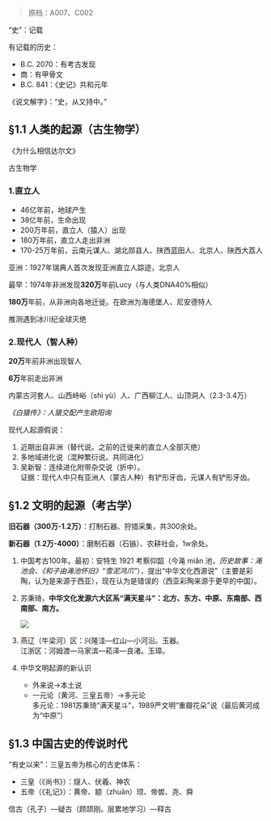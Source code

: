 > 原档：A007、C002

“史”：记载

有记载的历史：

- B.C. 2070：有考古发现
- 商：有甲骨文
- B.C. 841：《史记》共和元年

《说文解字》：“史，从又持中。”

## §1.1 人类的起源（古生物学）

《为什么相信达尔文》

古生物学

### 1.直立人

- 46亿年前，地球产生
- 38亿年前，生命出现
- 200万年前，直立人（猿人）出现
- 180万年前，直立人走出非洲
- 170-25万年前，云南元谋人、湖北郧县人、陕西蓝田人、北京人、陕西大荔人

亚洲：1927年瑞典人首次发现亚洲直立人踪迹，北京人

最早：1974年非洲发现**320万**年前Lucy（与人类DNA40%相似）

**180万**年前，从非洲向各地迁徙。在欧洲为海德堡人、尼安德特人

推测遇到冰川纪全球灭绝

### 2.现代人（智人种）

**20万**年前非洲出现智人

**6万**年前走出非洲

内蒙古河套人、山西峙峪（shì yù）人、广西柳江人、山顶洞人（2.3-3.4万）

*《白猿传》：人猿交配产生欧阳询*

现代人起源假说：

1. 近期出自非洲（替代说。之前的迁徙来的直立人全部灭绝）
2. 多地域进化说（混种繁衍说。共同进化）
3. 吴新智：连续进化附带杂交说（折中）。<br>证据：现代人中只有亚洲人（蒙古人种）有铲形牙齿，元谋人有铲形牙齿。

## §1.2 文明的起源（考古学）

**旧石器（300万-1.2万）**：打制石器、狩猎采集，共300余处。

**新石器（1.2万-4000）**：磨制石器（石镞）、农耕社会，1w余处。

1. 中国考古100年。最初：安特生 1921 考察仰韶（今渑 miǎn 池，*历史故事：渑池会、《和子由渑池怀旧》“雪泥鸿爪”*），提出“中华文化西源说”（主要是彩陶，认为是来源于西亚），现在认为是错误的（西亚彩陶来源于更早的中国）。

2. 苏秉琦，**中华文化发源六大区系“满天星斗”：北方、东方、中原、东南部、西南部、南方。**

   ![](C002-1.jpg)

3. 燕辽（牛梁河）区：兴隆洼—红山—小河沿。玉器。<br>江浙区：河姆渡—马家滨—菘泽—良渚。玉璋。

4. 中华文明起源的新认识

   - 外来说→本土说
   - 一元论（黄河、三皇五帝）→多元论<br>多元论：1981苏秉琦“满天星斗”，1989严文明“重瓣花朵”说（最后黄河成为“中原”）

## §1.3 中国古史的传说时代

“有史以来”：三皇五帝为核心的古史体系：

- 三皇（《尚书》）：燧人、伏羲、神农
- 五帝（《礼记》）：黄帝、颛（zhuān）顼<!--诶嘿嘿嘿 顼凘炀 嘿嘿嘿:yum: 我认识这个字-->、帝喾、尧、舜

信古（孔子）—疑古（顾颉刚。层累地学习）—释古

